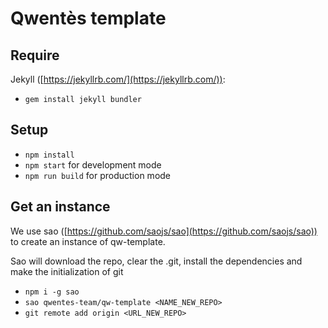 # Qwentès template

## Require

Jekyll ([https://jekyllrb.com/](https://jekyllrb.com/)):

- `gem install jekyll bundler`

## Setup

- `npm install`
- `npm start` for development mode
- `npm run build` for production mode

## Get an instance

We use sao ([https://github.com/saojs/sao](https://github.com/saojs/sao)) to create an instance of qw-template.

Sao will download the repo, clear the .git, install the dependencies and make the initialization of git

- `npm i -g sao`
- `sao qwentes-team/qw-template <NAME_NEW_REPO>`
- `git remote add origin <URL_NEW_REPO>`
